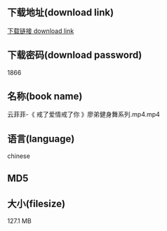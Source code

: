 ## 下载地址(download link)
[下载链接 download link](https://voluble-croquembouche-d321dc.netlify.app/?s=%E4%BA%91%E8%8F%B2%E8%8F%B2-%E3%80%8A+%E6%88%92%E4%BA%86%E7%88%B1%E6%83%85%E6%88%92%E4%BA%86%E4%BD%A0+%E3%80%8B%E5%BB%96%E5%BC%9F%E5%81%A5%E8%BA%AB%E8%88%9E%E7%B3%BB%E5%88%97.mp4)

## 下载密码(download password)
1866

## 名称(book name)
云菲菲-《 戒了爱情戒了你 》廖弟健身舞系列.mp4.mp4

## 语言(language)
chinese

## MD5


## 大小(filesize)
127.1 MB
